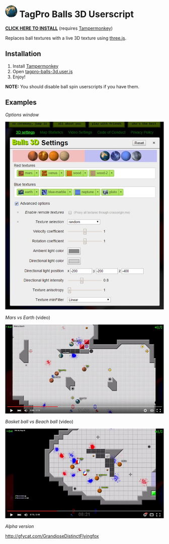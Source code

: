 # ![demo](example/ball.gif) TagPro Balls 3D Userscript

**[CLICK HERE TO INSTALL](https://keratagpro.github.io/tagpro-balls-3d/tagpro-balls-3d.user.js)** (requires [Tampermonkey](https://chrome.google.com/webstore/detail/tampermonkey/dhdgffkkebhmkfjojejmpbldmpobfkfo?hl=en))

Replaces ball textures with a live 3D texture using [three.js](http://threejs.org/).

## Installation

1. Install [Tampermonkey](https://chrome.google.com/webstore/detail/tampermonkey/dhdgffkkebhmkfjojejmpbldmpobfkfo?hl=en)
2. Open [tagpro-balls-3d.user.js](https://keratagpro.github.io/tagpro-balls-3d/tagpro-balls-3d.user.js)
3. Enjoy!

**NOTE:** You should disable ball spin userscripts if you have them. 

## Examples

*Options window*

![demo](example/options.jpg)

*Mars vs Earth* (video)

[![demo](example/screenshot.jpg)](https://youtu.be/qz5qbVOoMjM)

*Basket ball vs Beach ball* (video)
 
[![demo](example/screenshot2.jpg)](https://youtu.be/RZZtSZZUixg)

*Alpha version*

http://gfycat.com/GrandioseDistinctFlyingfox
